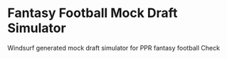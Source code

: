 # Fantasy Football Mock Draft Simulator
Windsurf generated mock draft simulator for PPR fantasy football
Check